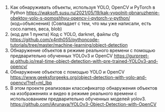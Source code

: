 1) Как обнаруживать объекты, используя YOLO, OpenCV и PyTorch в Python
https://waksoft.susu.ru/2021/05/19/kak-vypolnit-obnaruzhenie-obektov-yolo-s-pomoshhyu-opencv-i-pytorch-v-python/
(код+объяснения) (Совпадает с тем, что мы уже написали, есть coco.names, веса, blob)
2) (код для 1 пункта) Код с YOLO, darknet, файлы cfg
https://github.com/x4nth055/pythoncode-tutorials/tree/master/machine-learning/object-detection
3) Обнаружение объектов в режиме реального времени с помощью предварительно обученных YOLOv3 и OpenCV
https://gurpreet-ai.github.io/real-time-object-detection-with-pre-trained-YOLOv3-and-opencv/
4) Обнаружение объектов с помощью YOLO и OpenCV
https://www.geeksforgeeks.org/object-detection-with-yolo-and-opencv/?ref=ml_lbp
5) В этом проекте реализован классификатор обнаружения объектов на изображениях и видео в режиме реального времени с использованием предварительно обученных моделей yolov3.
https://github.com/iArunava/YOLOv3-Object-Detection-with-OpenCV
